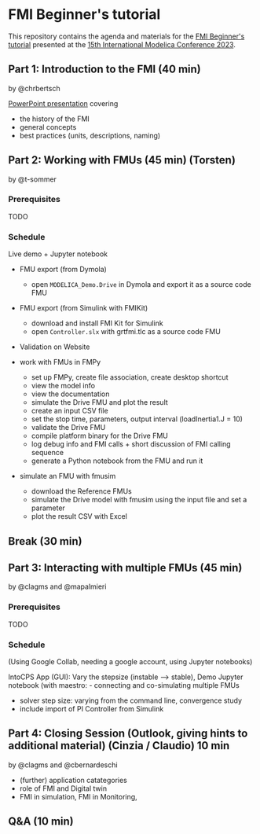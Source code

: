 # FMI Beginner's tutorial

This repository contains the agenda and materials for the [FMI Beginner's tutorial](https://www.conftool.com/modelica2023/index.php?page=browseSessions&form_session=5) presented at the [15th International Modelica Conference 2023](https://2023.international.conference.modelica.org/).

## Part 1: Introduction to the FMI (40 min)

by @chrbertsch

[PowerPoint presentation](part1/Introduction-to-FMI.pptx) covering

- the history of the FMI
- general concepts
- best practices (units, descriptions, naming)

## Part 2: Working with FMUs (45 min) (Torsten)

by @t-sommer

### Prerequisites

TODO

### Schedule

Live demo + Jupyter notebook

- FMU export (from Dymola)
  - open `MODELICA_Demo.Drive` in Dymola and export it as a source code FMU

- FMU export (from Simulink with FMIKit)
  - download and install FMI Kit for Simulink
  - open `Controller.slx` with grtfmi.tlc as a source code FMU

- Validation on Website

- work with FMUs in FMPy
  - set up FMPy, create file association, create desktop shortcut
  - view the model info
  - view the documentation
  - simulate the Drive FMU and plot the result
  - create an input CSV file
  - set the stop time, parameters, output interval (loadInertia1.J = 10)
  - validate the Drive FMU 
  - compile platform binary for the Drive FMU
  - log debug info and FMI calls + short discussion of FMI calling sequence
  - generate a Python notebook from the FMU and run it

- simulate an FMU with fmusim
  - download the Reference FMUs
  - simulate the Drive model with fmusim using the input file and set a parameter
  - plot the result CSV with Excel

## Break (30 min)

## Part 3: Interacting with multiple FMUs (45 min)

by @clagms and @mapalmieri

### Prerequisites

TODO

### Schedule

(Using Google Collab, needing a google account, using Jupyter notebooks)

IntoCPS App (GUI): Vary the stepsize (instable --> stable), Demo
Jupyter notebook (with maestro: - connecting and co-simulating multiple FMUs
- solver step size: varying from the command line, convergence study
- include import of PI Controller from Simulink

## Part 4: Closing Session (Outlook, giving hints to additional material) (Cinzia / Claudio) 10 min

by @clagms and @cbernardeschi

- (further) application catategories
- role of FMI and Digital twin
- FMI in simulation, FMI in Monitoring, 

## Q&A (10 min)
